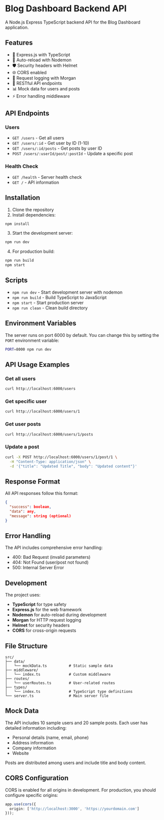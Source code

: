 # Blog Dashboard Backend API

A Node.js Express TypeScript backend API for the Blog Dashboard application.

## Features

- 🚀 Express.js with TypeScript
- 🔄 Auto-reload with Nodemon
- 🛡️ Security headers with Helmet
- 🌐 CORS enabled
- 📝 Request logging with Morgan
- 🎯 RESTful API endpoints
- 📊 Mock data for users and posts
- ⚡ Error handling middleware

## API Endpoints

### Users
- `GET /users` - Get all users
- `GET /users/:id` - Get user by ID (1-10)
- `GET /users/:id/posts` - Get posts by user ID
- `POST /users/:userId/post/:postId` - Update a specific post

### Health Check
- `GET /health` - Server health check
- `GET /` - API information

## Installation

1. Clone the repository
2. Install dependencies:
```bash
npm install
```

3. Start the development server:
```bash
npm run dev
```

4. For production build:
```bash
npm run build
npm start
```

## Scripts

- `npm run dev` - Start development server with nodemon
- `npm run build` - Build TypeScript to JavaScript
- `npm start` - Start production server
- `npm run clean` - Clean build directory

## Environment Variables

The server runs on port 6000 by default. You can change this by setting the `PORT` environment variable:

```bash
PORT=8000 npm run dev
```

## API Usage Examples

### Get all users
```bash
curl http://localhost:6000/users
```

### Get specific user
```bash
curl http://localhost:6000/users/1
```

### Get user posts
```bash
curl http://localhost:6000/users/1/posts
```

### Update a post
```bash
curl -X POST http://localhost:6000/users/1/post/1 \
  -H "Content-Type: application/json" \
  -d '{"title": "Updated Title", "body": "Updated content"}'
```

## Response Format

All API responses follow this format:

```json
{
  "success": boolean,
  "data": any,
  "message": string (optional)
}
```

## Error Handling

The API includes comprehensive error handling:
- 400: Bad Request (invalid parameters)
- 404: Not Found (user/post not found)
- 500: Internal Server Error

## Development

The project uses:
- **TypeScript** for type safety
- **Express.js** for the web framework
- **Nodemon** for auto-reload during development
- **Morgan** for HTTP request logging
- **Helmet** for security headers
- **CORS** for cross-origin requests

## File Structure

```
src/
├── data/
│   └── mockData.ts          # Static sample data
├── middleware/
│   └── index.ts             # Custom middleware
├── routes/
│   └── userRoutes.ts        # User-related routes
├── types/
│   └── index.ts             # TypeScript type definitions
└── server.ts                # Main server file
```

## Mock Data

The API includes 10 sample users and 20 sample posts. Each user has detailed information including:
- Personal details (name, email, phone)
- Address information
- Company information
- Website

Posts are distributed among users and include title and body content.

## CORS Configuration

CORS is enabled for all origins in development. For production, you should configure specific origins:

```typescript
app.use(cors({
  origin: ['http://localhost:3000', 'https://yourdomain.com']
}));
```